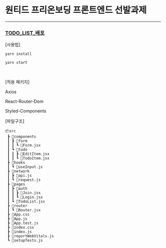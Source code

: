 # 원티드 프리온보딩 프론트엔드 선발과제

<hr>

### [TODO_LIST_배포](https://wanted-pre-onboarding-frontend-rosy-nu.vercel.app/todo)

[사용법] 

```
yarn install
```

```
yarn start
```
<br/>

[적용 패키지]  
  
Axios 

React-Router-Dom 

Styled-Components 

[파일구조]

```
📦src
 ┣ 📂components
 ┃ ┣ 📂form
 ┃ ┃ ┗ 📜Form.jsx
 ┃ ┗ 📂todo
 ┃ ┃ ┣ 📜EditItem.jsx
 ┃ ┃ ┗ 📜TodoItem.jsx
 ┣ 📂hooks
 ┃ ┗ 📜useInput.js
 ┣ 📂network
 ┃ ┣ 📜api.js
 ┃ ┗ 📜request.js
 ┣ 📂pages
 ┃ ┣ 📂auth
 ┃ ┃ ┣ 📜Join.jsx
 ┃ ┃ ┗ 📜Login.jsx
 ┃ ┗ 📜TodoList.jsx
 ┣ 📂router
 ┃ ┗ 📜Router.jsx
 ┣ 📜App.css
 ┣ 📜App.js
 ┣ 📜App.test.js
 ┣ 📜index.css
 ┣ 📜index.js
 ┣ 📜reportWebVitals.js
 ┗ 📜setupTests.js
```

